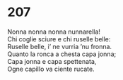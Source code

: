 # 207

Nonna nonna nonna nunnarella!  
Chi coglie sciure e chi ruselle belle:  
Ruselle belle, i’ ne vurria ’nu fronna.  
Quanto la ronca a chesta capa jonna;  
Capa jonna e capa spettenata,  
Ogne capillo va ciente rucate.
